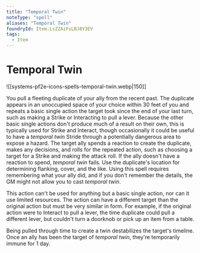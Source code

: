 ```yaml
---
title: "Temporal Twin"
noteType: "spell"
aliases: "Temporal Twin"
foundryId: Item.LsZZAiFsLBJ8Y3EV
tags:
  - Item
---
```


# Temporal Twin
![[systems-pf2e-icons-spells-temporal-twin.webp|150]]

You pull a fleeting duplicate of your ally from the recent past. The duplicate appears in an unoccupied space of your choice within 30 feet of you and repeats a basic single action the target took since the end of your last turn, such as making a Strike or Interacting to pull a lever. Because the other basic single actions don't produce much of a result on their own, this is typically used for Strike and Interact, though occasionally it could be useful to have a _temporal twin_ Stride through a potentially dangerous area to expose a hazard. The target ally spends a reaction to create the duplicate, makes any decisions, and rolls for the repeated action, such as choosing a target for a Strike and making the attack roll. If the ally doesn't have a reaction to spend, _temporal twin_ fails. Use the duplicate's location for determining flanking, cover, and the like. Using this spell requires remembering what your ally did, and if you don't remember the details, the GM might not allow you to cast _temporal twin_.

This action can't be used for anything but a basic single action, nor can it use limited resources. The action can have a different target than the original action but must be very similar in form. For example, if the original action were to Interact to pull a lever, the time duplicate could pull a different lever, but couldn't turn a doorknob or pick up an item from a table.

Being pulled through time to create a twin destabilizes the target's timeline. Once an ally has been the target of _temporal twin_, they're temporarily immune for 1 day.
